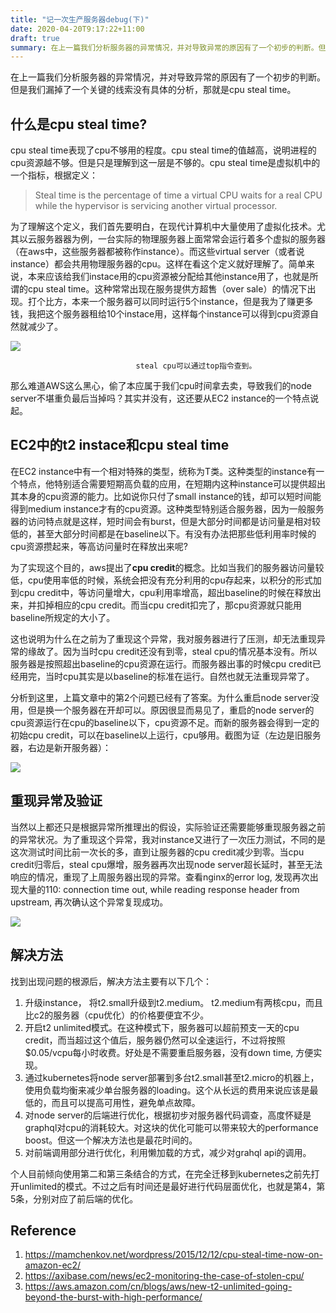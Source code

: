 ```yaml
---
title: "记一次生产服务器debug(下)"
date: 2020-04-20T9:17:22+11:00
draft: true
summary: 在上一篇我们分析服务器的异常情况，并对导致异常的原因有了一个初步的判断。但是我们漏掉了一个关键的线索没有具体的分析，那就是cpu steal time。
---
```



在上一篇我们分析服务器的异常情况，并对导致异常的原因有了一个初步的判断。但是我们漏掉了一个关键的线索没有具体的分析，那就是cpu steal time。

## 什么是cpu steal time?


cpu steal time表现了cpu不够用的程度。cpu steal time的值越高，说明进程的cpu资源越不够。但是只是理解到这一层是不够的。cpu steal time是虚拟机中的一个指标，根据定义：

> Steal time is the percentage of time a virtual CPU waits for a real CPU while the hypervisor is servicing another virtual processor.

为了理解这个定义，我们首先要明白，在现代计算机中大量使用了虚拟化技术。尤其以云服务器器为例，一台实际的物理服务器上面常常会运行着多个虚拟的服务器（在aws中，这些服务器都被称作instance）。而这些virtual server（或者说instance）都会共用物理服务器的cpu。这样在看这个定义就好理解了。简单来说，本来应该给我们instace用的cpu资源被分配给其他instance用了，也就是所谓的cpu steal time。这种常常出现在服务提供方超售（over sale）的情况下出现。打个比方，本来一个服务器可以同时运行5个instance，但是我为了赚更多钱，我把这个服务器租给10个instace用，这样每个instance可以得到cpu资源自然就减少了。

![](https://i.imgur.com/FPchJRx.png)

                                steal cpu可以通过top指令查到。


那么难道AWS这么黑心，偷了本应属于我们cpu时间拿去卖，导致我们的node server不堪重负最后当掉吗？其实并没有，这还要从EC2 instance的一个特点说起。

## EC2中的t2 instace和cpu steal time

在EC2 instance中有一个相对特殊的类型，统称为T类。这种类型的instance有一个特点，他特别适合需要短期高负载的应用，在短期内这种instance可以提供超出其本身的cpu资源的能力。比如说你只付了small instance的钱，却可以短时间能得到medium instance才有的cpu资源。这种类型特别适合服务器，因为一般服务器的访问特点就是这样，短时间会有burst，但是大部分时间都是访问量是相对较低的，甚至大部分时间都是在baseline以下。有没有办法把那些低利用率时候的cpu资源攒起来，等高访问量时在释放出来呢? 

为了实现这个目的，aws提出了**cpu credit**的概念。比如当我们的服务器访问量较低，cpu使用率低的时候，系统会把没有充分利用的cpu存起来，以积分的形式加到cpu credit中，等访问量增大，cpu利用率增高，超出baseline的时候在释放出来，并扣掉相应的cpu credit。而当cpu credit扣完了，那cpu资源就只能用baseline所规定的大小了。

这也说明为什么在之前为了重现这个异常，我对服务器进行了压测，却无法重现异常的缘故了。因为当时cpu credit还没有到零，steal cpu的情况基本没有。所以服务器是按照超出baseline的cpu资源在运行。而服务器出事的时候cpu credit已经用完，当时cpu其实是以baseline的标准在运行。自然也就无法重现异常了。

分析到这里，上篇文章中的第2个问题已经有了答案。为什么重启node server没用，但是换一个服务器在开却可以。原因很显而易见了，重启的node server的cpu资源运行在cpu的baseline以下，cpu资源不足。而新的服务器会得到一定的初始cpu credit，可以在baseline以上运行，cpu够用。截图为证（左边是旧服务器，右边是新开服务器）：

![](https://i.imgur.com/TwNpizg.png)



## 重现异常及验证

当然以上都还只是根据异常所推理出的假设，实际验证还需要能够重现服务器之前的异常状况。为了重现这个异常，我对instance又进行了一次压力测试，不同的是这次测试时间比前一次长的多，直到让服务器的cpu credit减少到零。当cpu credit归零后，steal cpu爆增，服务器再次出现node server超长延时，甚至无法响应的情况，重现了上周服务器出现的异常。查看nginx的error log, 发现再次出现大量的110: connection time out, while reading response header from upstream, 再次确认这个异常复现成功。 

![](https://i.imgur.com/I3Bp0SD.png)


## 解决方法

找到出现问题的根源后，解决方法主要有以下几个：
1. 升级instance， 将t2.small升级到t2.medium。 t2.medium有两核cpu，而且比c2的服务器（cpu优化）的价格要便宜不少。
2. 开启t2 unlimited模式。在这种模式下，服务器可以超前预支一天的cpu credit，而当超过这个值后，服务器仍然可以全速运行，不过将按照$0.05/vcpu每小时收费。好处是不需要重启服务器，没有down time, 方便实现。
3. 通过kubernetes将node server部署到多台t2.small甚至t2.micro的机器上，使用负载均衡来减少单台服务器的loading。这个从长远的费用来说应该是最低的，而且可以提高可用性，避免单点故障。
4. 对node server的后端进行优化，根据初步对服务器代码调查，高度怀疑是graphql对cpu的消耗较大。对这块的优化可能可以带来较大的performance boost。但这一个解决方法也是最花时间的。
5. 对前端调用部分进行优化，利用懒加载的方式，减少对grahql api的调用。

个人目前倾向使用第二和第三条结合的方式，在完全迁移到kubernetes之前先打开unlimited的模式。不过之后有时间还是最好进行代码层面优化，也就是第4，第5条，分别对应了前后端的优化。


## Reference

1. https://mamchenkov.net/wordpress/2015/12/12/cpu-steal-time-now-on-amazon-ec2/
2. https://axibase.com/news/ec2-monitoring-the-case-of-stolen-cpu/
3. https://aws.amazon.com/cn/blogs/aws/new-t2-unlimited-going-beyond-the-burst-with-high-performance/